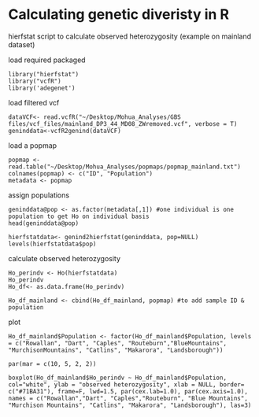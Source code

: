 # Calculating genetic diveristy in R

hierfstat script to calculate observed heterozygosity (example on mainland dataset)

load required packaged
```{r}
library("hierfstat")
library("vcfR")
library('adegenet')
```

load filtered vcf
```{r}
dataVCF<- read.vcfR("~/Desktop/Mohua_Analyses/GBS files/vcf_files/mainland_DP3_44_MD08_ZWremoved.vcf", verbose = T)
geninddata<-vcfR2genind(dataVCF)
```

load a popmap
```{r}
popmap <- read.table("~/Desktop/Mohua_Analyses/popmaps/popmap_mainland.txt")
colnames(popmap) <- c("ID", "Population") 
metadata <- popmap
```

assign populations
```{r}
geninddata@pop <- as.factor(metadata[,1]) #one individual is one population to get Ho on individual basis
head(geninddata@pop)

hierfstatdata<- genind2hierfstat(geninddata, pop=NULL)
levels(hierfstatdata$pop)
```

calculate observed heterozygosity
```{r}
Ho_perindv <- Ho(hierfstatdata)
Ho_perindv
Ho_df<- as.data.frame(Ho_perindv)

Ho_df_mainland <- cbind(Ho_df_mainland, popmap) #to add sample ID & population
```
plot
```{r}
Ho_df_mainland$Population <- factor(Ho_df_mainland$Population, levels = c("Rowallan", "Dart", "Caples", "Routeburn","BlueMountains", "MurchisonMountains", "Catlins", "Makarora", "Landsborough"))

par(mar = c(10, 5, 2, 2)) 

boxplot(Ho_df_mainland$Ho_perindv ~ Ho_df_mainland$Population, col="white", ylab = "observed heterozygosity", xlab = NULL, border= c("#71BA31"), frame=F, lwd=1.5, par(cex.lab=1.0), par(cex.axis=1.0), names = c("Rowallan","Dart", "Caples","Routeburn", "Blue Mountains", "Murchison Mountains", "Catlins", "Makarora", "Landsborough"), las=3)
```